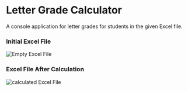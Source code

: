 # Letter Grade Calculator

A console application for letter grades for students in the given Excel file.

### Initial Excel File

![Empty Excel File](https://github.com/cvngur/LetterGradeCalculator/Images/empty_excel_file.png)

### Excel File After Calculation
![calculated Excel File](https://github.com/cvngur/LetterGradeCalculator/Images/after_calculation_excel_file.png)